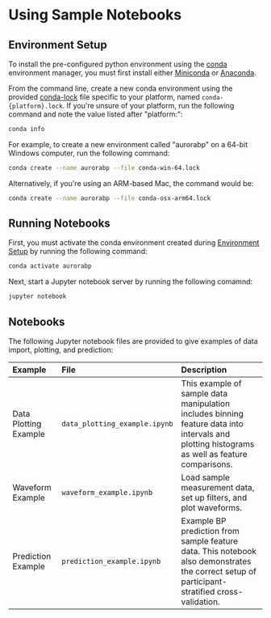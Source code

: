 # Using Sample Notebooks

## Environment Setup

To install the pre-configured python environment using the [conda](https://docs.conda.io/en/latest/) environment manager, you must first install either [Miniconda](https://docs.conda.io/en/latest/miniconda.html) or [Anaconda](https://www.anaconda.com/).

From the command line, create a new conda environment using the provided [conda-lock](https://github.com/conda-incubator/conda-lock) file specific to your platform, named `conda-{platform}.lock`. If you're unsure of your platform, run the following command and note the value listed after "platform:":

```bash
conda info
```

For example, to create a new environment called "aurorabp" on a 64-bit Windows computer, run the following command:

```bash
conda create --name aurorabp --file conda-win-64.lock
```

Alternatively, if you're using an ARM-based Mac, the command would be:

```bash
conda create --name aurorabp --file conda-osx-arm64.lock
```

## Running Notebooks

First, you must activate the conda environment created during [Environment Setup](#environment-setup) by running the following command:

```bash
conda activate aurorabp
```

Next, start a Jupyter notebook server by running the following comamnd:

```bash
jupyter notebook
```

## Notebooks

The following Jupyter notebook files are provided to give examples of data import, plotting, and prediction:

| Example | File | Description |
|:-------------------- |:-------------------- |:-------------------- |
| Data Plotting Example | `data_plotting_example.ipynb` | This example of sample data manipulation includes binning feature data into intervals and plotting histograms as well as feature comparisons. |
| Waveform Example | `waveform_example.ipynb` | Load sample measurement data, set up filters, and plot waveforms.  |
| Prediction Example | `prediction_example.ipynb` | Example BP prediction from sample feature data. This notebook also demonstrates the correct setup of participant-stratified cross-validation. |
